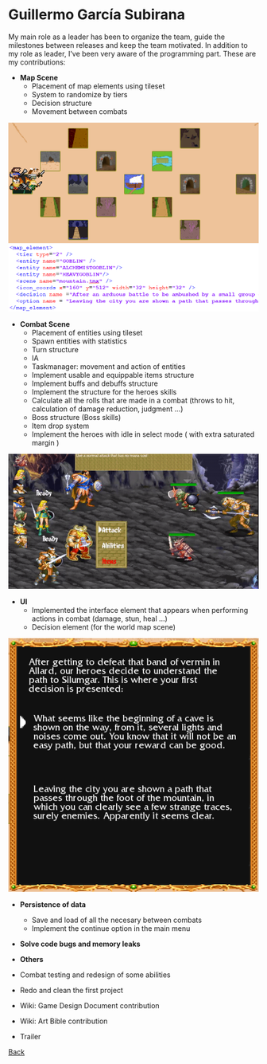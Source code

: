 # Guillermo García Subirana

My main role as a leader has been to organize the team, guide the milestones between releases and keep the team motivated. In addition to my role as leader, I've been very aware of the programming part. These are my contributions:

* **Map Scene**
  * Placement of map elements using tileset
  * System to randomize by tiers
  * Decision structure
  * Movement between combats
  
![MapScene_Example](images/ggs1.png)
![MapScene_Example](images/ggs2.png)
  
* **Combat Scene**
  * Placement of entities using tileset
  * Spawn entities with statistics
  * Turn structure
  * IA
  * Taskmanager: movement and action of entities
  * Implement usable and equippable items structure
  * Implement buffs and debuffs structure
  * Implement the structure for the heroes skills
  * Calculate all the rolls that are made in a combat (throws to hit, calculation of damage reduction, judgment ...)
  * Boss structure (Boss skills)
  * Item drop system
  * Implement the heroes with idle in select mode ( with extra saturated margin )
  
![Combat_Example](images/ggs4.gif)
  
* **UI**
  * Implemented the interface element that appears when performing actions in combat (damage, stun, heal ...)
  * Decision element (for the world map scene)
  
![UI](images/ggs3.png)
  
* **Persistence of data**
  * Save and load of all the necesary between combats
  * Implement the continue option in the main menu
  
* **Solve code bugs and memory leaks**

* **Others**
 * Combat testing and redesign of some abilities
 * Redo and clean the first project
 * Wiki: Game Design Document contribution
 * Wiki: Art Bible contribution
 * Trailer


[Back](https://wilhelman.github.io/DD-Wrath-of-Silumgar/)
